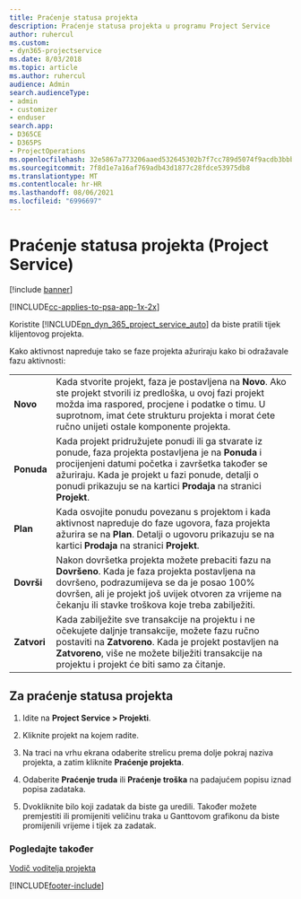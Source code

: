 ```yaml
---
title: Praćenje statusa projekta
description: Praćenje statusa projekta u programu Project Service
author: ruhercul
ms.custom:
- dyn365-projectservice
ms.date: 8/03/2018
ms.topic: article
ms.author: ruhercul
audience: Admin
search.audienceType:
- admin
- customizer
- enduser
search.app:
- D365CE
- D365PS
- ProjectOperations
ms.openlocfilehash: 32e5867a773206aaed532645302b7f7cc789d5074f9acdb3bbb95acf8492d25e
ms.sourcegitcommit: 7f8d1e7a16af769adb43d1877c28fdce53975db8
ms.translationtype: MT
ms.contentlocale: hr-HR
ms.lasthandoff: 08/06/2021
ms.locfileid: "6996697"
---
```

# <a name="track-a-projects-status-project-service"></a>Praćenje statusa projekta (Project Service)

[!include [banner](../includes/psa-now-project-operations.md)]

[!INCLUDE[cc-applies-to-psa-app-1x-2x](../includes/cc-applies-to-psa-app-1x-2x.md)]

Koristite [!INCLUDE[pn_dyn_365_project_service_auto](../includes/pn-dyn-365-project-service-auto.md)] da biste pratili tijek klijentovog projekta.  

Kako aktivnost napreduje tako se faze projekta ažuriraju kako bi odražavale fazu aktivnosti:  


|              |                                                                                                                                                                                                                                                                                                  |
|--------------|--------------------------------------------------------------------------------------------------------------------------------------------------------------------------------------------------------------------------------------------------------------------------------------------------|
|   **Novo**    | Kada stvorite projekt, faza je postavljena na **Novo**. Ako ste projekt stvorili iz predloška, u ovoj fazi projekt možda ima raspored, procjene i podatke o timu. U suprotnom, imat ćete strukturu projekta i morat ćete ručno unijeti ostale komponente projekta. |
|  **Ponuda**   |      Kada projekt pridružujete ponudi ili ga stvarate iz ponude, faza projekta postavljena je na **Ponuda** i procijenjeni datumi početka i završetka također se ažuriraju. Kada je projekt u fazi ponude, detalji o ponudi prikazuju se na kartici **Prodaja** na stranici **Projekt**.      |
|   **Plan**   |                                     Kada osvojite ponudu povezanu s projektom i kada aktivnost napreduje do faze ugovora, faza projekta ažurira se na **Plan**. Detalji o ugovoru prikazuju se na kartici **Prodaja** na stranici **Projekt**.                                      |
| **Dovrši** |                    Nakon dovršetka projekta možete prebaciti fazu na **Dovršeno**. Kada je faza projekta postavljena na dovršeno, podrazumijeva se da je posao 100% dovršen, ali je projekt još uvijek otvoren za vrijeme na čekanju ili stavke troškova koje treba zabilježiti.                     |
|  **Zatvori**   |           Kada zabilježite sve transakcije na projektu i ne očekujete daljnje transakcije, možete fazu ručno postaviti na **Zatvoreno**. Kada je projekt postavljen na **Zatvoreno**, više ne možete bilježiti transakcije na projektu i projekt će biti samo za čitanje.           |

## <a name="to-track-a-projects-status"></a>Za praćenje statusa projekta  

1.  Idite na **Project Service > Projekti**.  

2.  Kliknite projekt na kojem radite.  

3.  Na traci na vrhu ekrana odaberite strelicu prema dolje pokraj naziva projekta, a zatim kliknite **Praćenje projekta**.  

4.  Odaberite **Praćenje truda** ili **Praćenje troška** na padajućem popisu iznad popisa zadataka.  

5.  Dvokliknite bilo koji zadatak da biste ga uredili. Također možete premjestiti ili promijeniti veličinu traka u Ganttovom grafikonu da biste promijenili vrijeme i tijek za zadatak.  

### <a name="see-also"></a>Pogledajte također  
 [Vodič voditelja projekta](../psa/project-manager-guide.md)


[!INCLUDE[footer-include](../includes/footer-banner.md)]